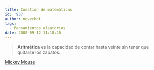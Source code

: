 ```yaml
---
title: Cuestión de matemáticas
id: '957'
author: neverbot
tags:
  - Pensamientos aleatorios
date: 2008-09-12 11:18:20
---
```


> **Aritmética** es la capacidad de contar hasta veinte sin tener que quitarse los zapatos.

[Mickey Mouse](http://en.wikipedia.org/wiki/Mickey_Mouse)